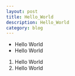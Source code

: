 ```yaml
---
layout: post
title: Hello_World
description: Hello_World
category: blog
---
```


* Hello World
* Hello World

1. Hello World
2. Hello World
